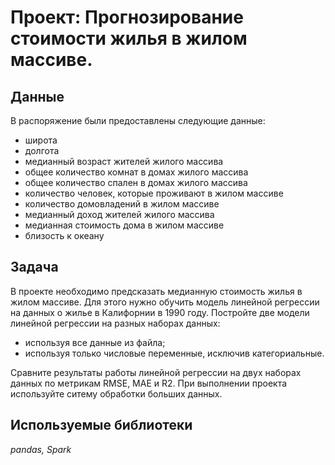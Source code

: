 # Проект: Прогнозирование стоимости жилья в жилом массиве.

## Данные

В распоряжение были предоставлены следующие данные:
 - широта
 - долгота
 - медианный возраст жителей жилого массива
 - общее количество комнат в домах жилого массива
 - общее количество спален в домах жилого массива
 - количество человек, которые проживают в жилом массиве
 - количество домовладений в жилом массиве
 - медианный доход жителей жилого массива
 - медианная стоимость дома в жилом массиве
 - близость к океану

## Задача

В проекте необходимо предсказать медианную стоимость жилья в жилом массиве. Для этого нужно обучить модель линейной регрессии на данных о жилье в Калифорнии в 1990 году. 
Постройте две модели линейной регрессии на разных наборах данных:
 - используя все данные из файла;
 - используя только числовые переменные, исключив категориальные.
 
Сравните результаты работы линейной регрессии на двух наборах данных по метрикам RMSE, MAE и R2. 
При выполнении проекта используйте ситему обработки больших данных.

## Используемые библиотеки
*pandas, Spark*



